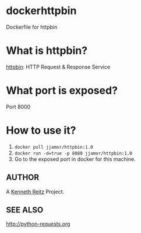 dockerhttpbin
=============

Dockerfile for httpbin


What is httpbin?
================

[httpbin](http://httpbin.org/): HTTP Request & Response Service


What port is exposed?
================
Port 8000

How to use it?
================
1. ```docker pull jjamor/httpbin:1.0```
2. ```docker run -d=true -p 8080 jjamor/httpbin:1.0```
3. Go to the exposed port in docker for this machine.


AUTHOR
------

A [Kenneth Reitz](http://www.kennethreitz.org/) Project.

SEE ALSO
--------
http://python-requests.org
